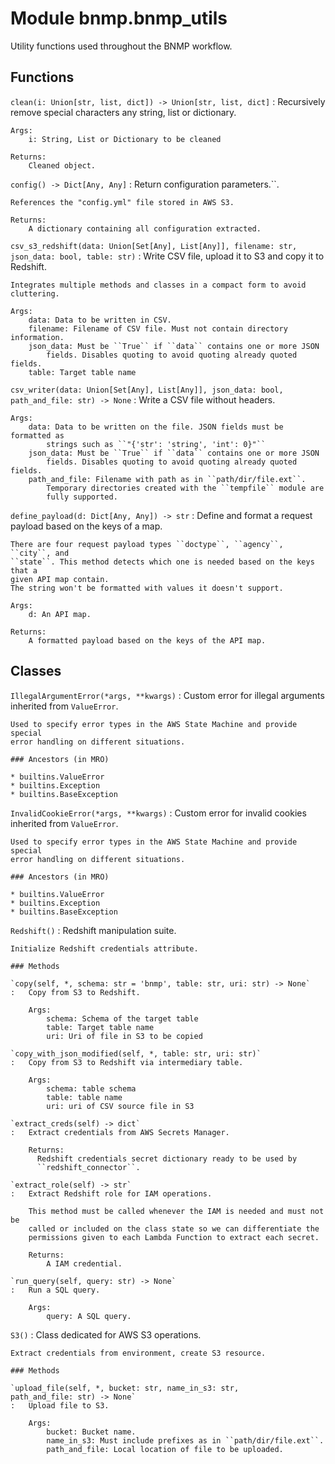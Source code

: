 Module bnmp.bnmp_utils
======================
Utility functions used throughout the BNMP workflow.

Functions
---------

    
`clean(i: Union[str, list, dict]) ‑> Union[str, list, dict]`
:   Recursively remove special characters any string, list or dictionary.
    
    Args:
        i: String, List or Dictionary to be cleaned
    
    Returns:
        Cleaned object.

    
`config() ‑> Dict[Any, Any]`
:   Return configuration parameters.``.
    
    References the "config.yml" file stored in AWS S3.
    
    Returns:
        A dictionary containing all configuration extracted.

    
`csv_s3_redshift(data: Union[Set[Any], List[Any]], filename: str, json_data: bool, table: str)`
:   Write CSV file, upload it to S3 and copy it to Redshift.
    
    Integrates multiple methods and classes in a compact form to avoid
    cluttering.
    
    Args:
        data: Data to be written in CSV.
        filename: Filename of CSV file. Must not contain directory information.
        json_data: Must be ``True`` if ``data`` contains one or more JSON
            fields. Disables quoting to avoid quoting already quoted fields.
        table: Target table name

    
`csv_writer(data: Union[Set[Any], List[Any]], json_data: bool, path_and_file: str) ‑> None`
:   Write a CSV file without headers.
    
    Args:
        data: Data to be written on the file. JSON fields must be formatted as
            strings such as ``"{'str': 'string', 'int': 0}"``
        json_data: Must be ``True`` if ``data`` contains one or more JSON
            fields. Disables quoting to avoid quoting already quoted fields.
        path_and_file: Filename with path as in ``path/dir/file.ext``.
            Temporary directories created with the ``tempfile`` module are
            fully supported.

    
`define_payload(d: Dict[Any, Any]) ‑> str`
:   Define and format a request payload based on the keys of a map.
    
    There are four request payload types ``doctype``, ``agency``, ``city``, and
    ``state``. This method detects which one is needed based on the keys that a
    given API map contain.
    The string won't be formatted with values it doesn't support.
    
    Args:
        d: An API map.
    
    Returns:
        A formatted payload based on the keys of the API map.

Classes
-------

`IllegalArgumentError(*args, **kwargs)`
:   Custom error for illegal arguments inherited from ``ValueError``.
    
    Used to specify error types in the AWS State Machine and provide special
    error handling on different situations.

    ### Ancestors (in MRO)

    * builtins.ValueError
    * builtins.Exception
    * builtins.BaseException

`InvalidCookieError(*args, **kwargs)`
:   Custom error for invalid cookies inherited from ``ValueError``.
    
    Used to specify error types in the AWS State Machine and provide special
    error handling on different situations.

    ### Ancestors (in MRO)

    * builtins.ValueError
    * builtins.Exception
    * builtins.BaseException

`Redshift()`
:   Redshift manipulation suite.
    
    Initialize Redshift credentials attribute.

    ### Methods

    `copy(self, *, schema: str = 'bnmp', table: str, uri: str) ‑> None`
    :   Copy from S3 to Redshift.
        
        Args:
            schema: Schema of the target table
            table: Target table name
            uri: Uri of file in S3 to be copied

    `copy_with_json_modified(self, *, table: str, uri: str)`
    :   Copy from S3 to Redshift via intermediary table.
        
        Args:
            schema: table schema
            table: table name
            uri: uri of CSV source file in S3

    `extract_creds(self) ‑> dict`
    :   Extract credentials from AWS Secrets Manager.
        
        Returns:
          Redshift credentials secret dictionary ready to be used by
          ``redshift_connector``.

    `extract_role(self) ‑> str`
    :   Extract Redshift role for IAM operations.
        
        This method must be called whenever the IAM is needed and must not be
        called or included on the class state so we can differentiate the
        permissions given to each Lambda Function to extract each secret.
        
        Returns:
            A IAM credential.

    `run_query(self, query: str) ‑> None`
    :   Run a SQL query.
        
        Args:
            query: A SQL query.

`S3()`
:   Class dedicated for AWS S3 operations.
    
    Extract credentials from environment, create S3 resource.

    ### Methods

    `upload_file(self, *, bucket: str, name_in_s3: str, path_and_file: str) ‑> None`
    :   Upload file to S3.
        
        Args:
            bucket: Bucket name.
            name_in_s3: Must include prefixes as in ``path/dir/file.ext``.
            path_and_file: Local location of file to be uploaded.